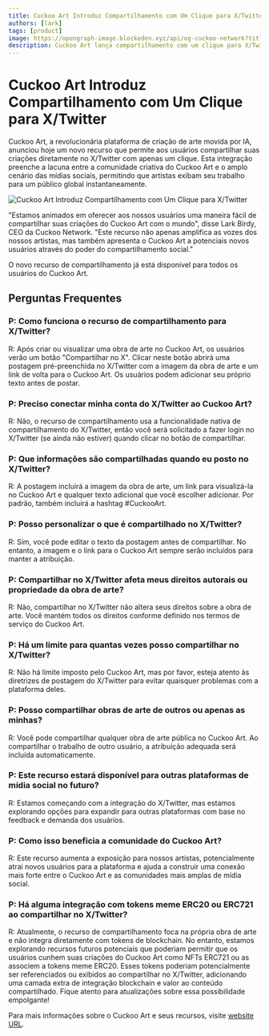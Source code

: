 ```yaml
---
title: Cuckoo Art Introduz Compartilhamento com Um Clique para X/Twitter
authors: [lark]
tags: [product]
image: https://opengraph-image.blockeden.xyz/api/og-cuckoo-network?title=Cuckoo%20Art%20Introduz%20Compartilhamento%20com%20Um%20Clique%20para%20X/Twitter
description: Cuckoo Art lança compartilhamento com um clique para X/Twitter, permitindo que artistas exibam obras de arte geradas por IA globalmente. Este recurso conecta criatividade e mídia social, expandindo alcance e engajamento da comunidade.
---
```


# Cuckoo Art Introduz Compartilhamento com Um Clique para X/Twitter

Cuckoo Art, a revolucionária plataforma de criação de arte movida por IA, anunciou hoje um novo recurso que permite aos usuários compartilhar suas criações diretamente no X/Twitter com apenas um clique. Esta integração preenche a lacuna entre a comunidade criativa do Cuckoo Art e o amplo cenário das mídias sociais, permitindo que artistas exibam seu trabalho para um público global instantaneamente.

![Cuckoo Art Introduz Compartilhamento com Um Clique para X/Twitter](https://cuckoo-network.b-cdn.net/cuckoo-art-x-twitter-sharing.webp "Cuckoo Art Introduz Compartilhamento com Um Clique para X/Twitter")

"Estamos animados em oferecer aos nossos usuários uma maneira fácil de compartilhar suas criações do Cuckoo Art com o mundo", disse Lark Birdy, CEO da Cuckoo Network. "Este recurso não apenas amplifica as vozes dos nossos artistas, mas também apresenta o Cuckoo Art a potenciais novos usuários através do poder do compartilhamento social."

O novo recurso de compartilhamento já está disponível para todos os usuários do Cuckoo Art.

## Perguntas Frequentes

### P: Como funciona o recurso de compartilhamento para X/Twitter?

R: Após criar ou visualizar uma obra de arte no Cuckoo Art, os usuários verão um botão "Compartilhar no X". Clicar neste botão abrirá uma postagem pré-preenchida no X/Twitter com a imagem da obra de arte e um link de volta para o Cuckoo Art. Os usuários podem adicionar seu próprio texto antes de postar.

### P: Preciso conectar minha conta do X/Twitter ao Cuckoo Art?

R: Não, o recurso de compartilhamento usa a funcionalidade nativa de compartilhamento do X/Twitter, então você será solicitado a fazer login no X/Twitter (se ainda não estiver) quando clicar no botão de compartilhar.

### P: Que informações são compartilhadas quando eu posto no X/Twitter?

R: A postagem incluirá a imagem da obra de arte, um link para visualizá-la no Cuckoo Art e qualquer texto adicional que você escolher adicionar. Por padrão, também incluirá a hashtag #CuckooArt.

### P: Posso personalizar o que é compartilhado no X/Twitter?

R: Sim, você pode editar o texto da postagem antes de compartilhar. No entanto, a imagem e o link para o Cuckoo Art sempre serão incluídos para manter a atribuição.

### P: Compartilhar no X/Twitter afeta meus direitos autorais ou propriedade da obra de arte?

R: Não, compartilhar no X/Twitter não altera seus direitos sobre a obra de arte. Você mantém todos os direitos conforme definido nos termos de serviço do Cuckoo Art.

### P: Há um limite para quantas vezes posso compartilhar no X/Twitter?

R: Não há limite imposto pelo Cuckoo Art, mas por favor, esteja atento às diretrizes de postagem do X/Twitter para evitar quaisquer problemas com a plataforma deles.

### P: Posso compartilhar obras de arte de outros ou apenas as minhas?

R: Você pode compartilhar qualquer obra de arte pública no Cuckoo Art. Ao compartilhar o trabalho de outro usuário, a atribuição adequada será incluída automaticamente.

### P: Este recurso estará disponível para outras plataformas de mídia social no futuro?

R: Estamos começando com a integração do X/Twitter, mas estamos explorando opções para expandir para outras plataformas com base no feedback e demanda dos usuários.

### P: Como isso beneficia a comunidade do Cuckoo Art?

R: Este recurso aumenta a exposição para nossos artistas, potencialmente atrai novos usuários para a plataforma e ajuda a construir uma conexão mais forte entre o Cuckoo Art e as comunidades mais amplas de mídia social.

### P: Há alguma integração com tokens meme ERC20 ou ERC721 ao compartilhar no X/Twitter?

R: Atualmente, o recurso de compartilhamento foca na própria obra de arte e não integra diretamente com tokens de blockchain. No entanto, estamos explorando recursos futuros potenciais que poderiam permitir que os usuários cunhem suas criações do Cuckoo Art como NFTs ERC721 ou as associem a tokens meme ERC20. Esses tokens poderiam potencialmente ser referenciados ou exibidos ao compartilhar no X/Twitter, adicionando uma camada extra de integração blockchain e valor ao conteúdo compartilhado. Fique atento para atualizações sobre essa possibilidade empolgante!

Para mais informações sobre o Cuckoo Art e seus recursos, visite [website URL](https://cuckoo.network/portal/art).
